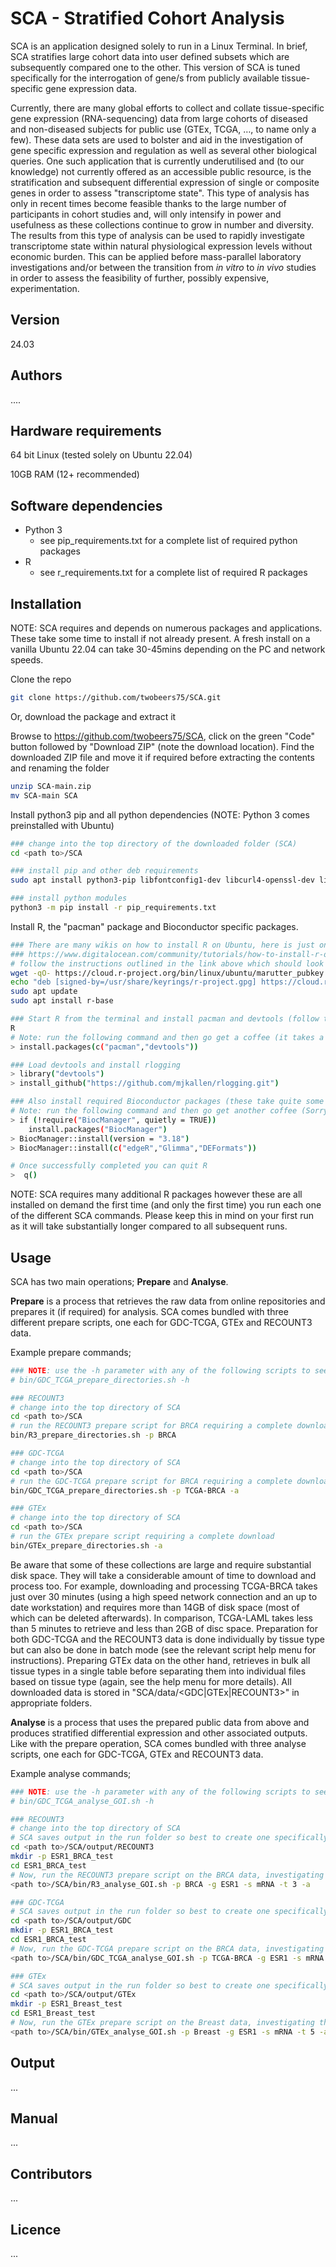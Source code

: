 # SCA - Stratified Cohort Analysis
SCA is an application designed solely to run in a Linux Terminal. In brief, SCA stratifies large cohort data into user defined subsets which are subsequently compared one to the other. This version of SCA is tuned specifically for the interrogation of gene/s from publicly available tissue-specific gene expression data.

Currently, there are many global efforts to collect and collate tissue-specific gene expression (RNA-sequencing) data from large cohorts of diseased and non-diseased subjects for public use (GTEx, TCGA, …, to name only a few). These data sets are used to bolster and aid in the investigation of gene specific expression and regulation as well as several other biological queries. One such application that is currently underutilised and (to our knowledge) not currently offered as an accessible public resource, is the stratification and subsequent differential expression of single or composite genes in order to assess "transcriptome state". This type of analysis has only in recent times become feasible thanks to the large number of participants in cohort studies and, will only intensify in power and usefulness as these collections continue to grow in number and diversity. The results from this type of analysis can be used to rapidly investigate transcriptome state within natural physiological expression levels without economic burden. This can be applied before mass-parallel laboratory investigations and/or between the transition from *in vitro* to *in vivo* studies in order to assess the feasibility of further, possibly expensive, experimentation.

## Version

24.03

## Authors

....

## Hardware requirements

64 bit Linux (tested solely on Ubuntu 22.04)

10GB RAM (12+ recommended)

## Software dependencies

- Python 3
  - see pip_requirements.txt for a complete list of required python packages
- R
  - see r_requirements.txt for a complete list of required R packages

## Installation
NOTE: SCA requires and depends on numerous packages and applications. These take some time to install if not already present. A fresh install on a vanilla Ubuntu 22.04 can take 30-45mins depending on the PC and network speeds. 

Clone the repo

```sh
git clone https://github.com/twobeers75/SCA.git
```

Or, download the package and extract it

Browse to https://github.com/twobeers75/SCA, click on the green "Code" button followed by "Download ZIP" (note the download location). 
Find the downloaded ZIP file and move it if required before extracting the contents and renaming the folder
```sh
unzip SCA-main.zip
mv SCA-main SCA
```

Install python3 pip and all python dependencies (NOTE: Python 3 comes preinstalled with Ubuntu)

```sh
### change into the top directory of the downloaded folder (SCA)
cd <path to>/SCA

### install pip and other deb requirements
sudo apt install python3-pip libfontconfig1-dev libcurl4-openssl-dev libssl-dev libxml2-dev libharfbuzz-dev libfribidi-dev libfreetype6-dev libpng-dev libtiff5-dev libjpeg-dev

### install python modules
python3 -m pip install -r pip_requirements.txt
```

Install R, the "pacman" package and Bioconductor specific packages.

```sh
### There are many wikis on how to install R on Ubuntu, here is just one
### https://www.digitalocean.com/community/tutorials/how-to-install-r-on-ubuntu-22-04
# follow the instructions outlined in the link above which should look something like this
wget -qO- https://cloud.r-project.org/bin/linux/ubuntu/marutter_pubkey.asc | sudo gpg --dearmor -o /usr/share/keyrings/r-project.gpg
echo "deb [signed-by=/usr/share/keyrings/r-project.gpg] https://cloud.r-project.org/bin/linux/ubuntu jammy-cran40/" | sudo tee -a /etc/apt/sources.list.d/r-project.list
sudo apt update
sudo apt install r-base

### Start R from the terminal and install pacman and devtools (follow the prompts and choose (if asked) to install into a personal library)
R
# Note: run the following command and then go get a coffee (it takes a long time to finish!) 
> install.packages(c("pacman","devtools"))

### Load devtools and install rlogging
> library("devtools")
> install_github("https://github.com/mjkallen/rlogging.git")

### Also install required Bioconductor packages (these take quite some time to install!)
# Note: run the following command and then go get another coffee (Sorry!)
> if (!require("BiocManager", quietly = TRUE))
    install.packages("BiocManager")
> BiocManager::install(version = "3.18")
> BiocManager::install(c("edgeR","Glimma","DEFormats"))

# Once successfully completed you can quit R
>  q()
```



NOTE: SCA requires many additional R packages however these are all installed on demand the first time (and only the first time) you run each one of the different SCA commands. Please keep this in mind on your first run as it will take substantially longer compared to all subsequent runs.

## Usage

 SCA has two main operations; **Prepare** and **Analyse**. 

**Prepare** is a process that retrieves the raw data from online repositories and prepares it (if required) for analysis. SCA comes bundled with three different prepare scripts, one each for GDC-TCGA, GTEx and RECOUNT3 data. 

Example prepare commands;

```sh
### NOTE: use the -h parameter with any of the following scripts to see the full help menu. ie.
# bin/GDC_TCGA_prepare_directories.sh -h

### RECOUNT3
# change into the top directory of SCA
cd <path to>/SCA
# run the RECOUNT3 prepare script for BRCA requiring a complete download
bin/R3_prepare_directories.sh -p BRCA

### GDC-TCGA
# change into the top directory of SCA
cd <path to>/SCA
# run the GDC-TCGA prepare script for BRCA requiring a complete download
bin/GDC_TCGA_prepare_directories.sh -p TCGA-BRCA -a

### GTEx
# change into the top directory of SCA
cd <path to>/SCA
# run the GTEx prepare script requiring a complete download
bin/GTEx_prepare_directories.sh -a
```

Be aware that some of these collections are large and require substantial disk space. They will take a considerable amount of time to download and process too. For example, downloading and processing TCGA-BRCA takes just over 30 minutes (using a high speed network connection and an up to date workstation) and requires more than 14GB of disk space (most of which can be deleted afterwards). In comparison, TCGA-LAML takes less than 5 minutes to retrieve and less than 2GB of disc space. Preparation for both GDC-TCGA and the RECOUNT3 data is done individually by tissue type but can also be done in batch mode (see the relevant script help menu for instructions). Preparing GTEx data on the other hand, retrieves in bulk all tissue types in a single table before separating them into individual files based on tissue type (again, see the help menu for more details). All downloaded data is stored in "SCA/data/<GDC|GTEx|RECOUNT3>" in appropriate folders.

**Analyse** is a process that uses the prepared public data from above and produces stratified differential expression and other associated outputs. Like with the prepare operation, SCA comes bundled with three analyse scripts, one each for GDC-TCGA, GTEx and RECOUNT3 data.

Example analyse commands;

```sh
### NOTE: use the -h parameter with any of the following scripts to see the full help menu. ie.
# bin/GDC_TCGA_analyse_GOI.sh -h

### RECOUNT3
# change into the top directory of SCA
# SCA saves output in the run folder so best to create one specifically for each run 
cd <path to>/SCA/output/RECOUNT3
mkdir -p ESR1_BRCA_test
cd ESR1_BRCA_test
# Now, run the RECOUNT3 prepare script on the BRCA data, investigating the gene ESR1, with all outputs
<path to>/SCA/bin/R3_analyse_GOI.sh -p BRCA -g ESR1 -s mRNA -t 3 -a

### GDC-TCGA
# SCA saves output in the run folder so best to create one specifically for each run 
cd <path to>/SCA/output/GDC
mkdir -p ESR1_BRCA_test
cd ESR1_BRCA_test
# Now, run the GDC-TCGA prepare script on the BRCA data, investigating the gene ESR1, with all outputs
<path to>/SCA/bin/GDC_TCGA_analyse_GOI.sh -p TCGA-BRCA -g ESR1 -s mRNA -t 3 -a

### GTEx
# SCA saves output in the run folder so best to create one specifically for each run 
cd <path to>/SCA/output/GTEx
mkdir -p ESR1_Breast_test
cd ESR1_Breast_test
# Now, run the GTEx prepare script on the Breast data, investigating the gene ESR1, with all outputs
<path to>/SCA/bin/GTEx_analyse_GOI.sh -p Breast -g ESR1 -s mRNA -t 5 -a
```

## Output

...

## Manual

...

## Contributors

...

## Licence

...

